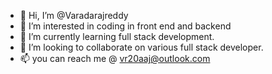 - 👋 Hi, I’m @Varadarajreddy
- 👀 I’m interested in coding in front end and backend
- 🌱 I’m currently learning full stack development.
- 💞️ I’m looking to collaborate on various full stack developer.
- 📫 you can reach me @ vr20aaj@outlook.com

<!---
Varadarajreddy/Varadarajreddy is a ✨ special ✨ repository because its `README.md` (this file) appears on your GitHub profile.
You can click the Preview link to take a look at your changes.
--->
